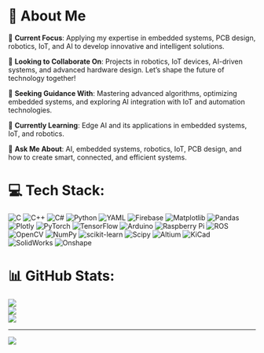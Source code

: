 # 💫 About Me  

🔭 **Current Focus**: Applying my expertise in embedded systems, PCB design, robotics, IoT, and AI to develop innovative and intelligent solutions.  

👯 **Looking to Collaborate On**: Projects in robotics, IoT devices, AI-driven systems, and advanced hardware design. Let’s shape the future of technology together!  

🤝 **Seeking Guidance With**: Mastering advanced algorithms, optimizing embedded systems, and exploring AI integration with IoT and automation technologies.  

🌱 **Currently Learning**: Edge AI and its applications in embedded systems, IoT, and robotics.  

💬 **Ask Me About**: AI, embedded systems, robotics, IoT, PCB design, and how to create smart, connected, and efficient systems.  



# 💻 Tech Stack:
![C](https://img.shields.io/badge/c-%2300599C.svg?style=for-the-badge&logo=c&logoColor=white) 
![C++](https://img.shields.io/badge/c++-%2300599C.svg?style=for-the-badge&logo=c%2B%2B&logoColor=white) 
![C#](https://img.shields.io/badge/c%23-%23239120.svg?style=for-the-badge&logo=csharp&logoColor=white) 
![Python](https://img.shields.io/badge/python-3670A0?style=for-the-badge&logo=python&logoColor=ffdd54) 
![YAML](https://img.shields.io/badge/yaml-%23ffffff.svg?style=for-the-badge&logo=yaml&logoColor=151515) 
![Firebase](https://img.shields.io/badge/firebase-%23039BE5.svg?style=for-the-badge&logo=firebase) 
![Matplotlib](https://img.shields.io/badge/Matplotlib-%23ffffff.svg?style=for-the-badge&logo=Matplotlib&logoColor=black) 
![Pandas](https://img.shields.io/badge/pandas-%23150458.svg?style=for-the-badge&logo=pandas&logoColor=white) 
![Plotly](https://img.shields.io/badge/Plotly-%233F4F75.svg?style=for-the-badge&logo=plotly&logoColor=white) 
![PyTorch](https://img.shields.io/badge/PyTorch-%23EE4C2C.svg?style=for-the-badge&logo=PyTorch&logoColor=white) 
![TensorFlow](https://img.shields.io/badge/TensorFlow-%23FF6F00.svg?style=for-the-badge&logo=TensorFlow&logoColor=white) 
![Arduino](https://img.shields.io/badge/-Arduino-00979D?style=for-the-badge&logo=Arduino&logoColor=white) 
![Raspberry Pi](https://img.shields.io/badge/-RaspberryPi-C51A4A?style=for-the-badge&logo=Raspberry-Pi) 
![ROS](https://img.shields.io/badge/ros-%230A0FF9.svg?style=for-the-badge&logo=ros&logoColor=white) 
![OpenCV](https://img.shields.io/badge/opencv-%23white.svg?style=for-the-badge&logo=opencv&logoColor=white) 
![NumPy](https://img.shields.io/badge/numpy-%23013243.svg?style=for-the-badge&logo=numpy&logoColor=white) 
![scikit-learn](https://img.shields.io/badge/scikit--learn-%23F7931E.svg?style=for-the-badge&logo=scikit-learn&logoColor=white) 
![Scipy](https://img.shields.io/badge/SciPy-%230C55A5.svg?style=for-the-badge&logo=scipy&logoColor=%white) 
![Altium](https://img.shields.io/badge/Altium-223052?style=for-the-badge&logo=altium-designer&logoColor=white)
![KiCad](https://img.shields.io/badge/KiCad-314CB0?style=for-the-badge&logo=kicad&logoColor=white)
![SolidWorks](https://img.shields.io/badge/SolidWorks-EF5C00?style=for-the-badge&logo=solidworks&logoColor=white)
![Onshape](https://img.shields.io/badge/Onshape-1B6AC6?style=for-the-badge&logo=onshape&logoColor=white)

# 📊 GitHub Stats:
![](https://github-readme-stats.vercel.app/api?username=idabble31&theme=dark&hide_border=false&include_all_commits=false&count_private=false)<br/>
![](https://github-readme-streak-stats.herokuapp.com/?user=idabble31&theme=dark&hide_border=false)<br/>
![](https://github-readme-stats.vercel.app/api/top-langs/?username=idabble31&theme=dark&hide_border=false&include_all_commits=false&count_private=false&layout=compact)

---
[![](https://visitcount.itsvg.in/api?id=idabble31&icon=0&color=0)](https://visitcount.itsvg.in)

<!-- Proudly created with GPRM ( https://gprm.itsvg.in ) -->

